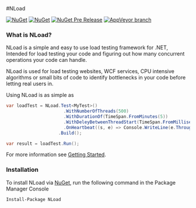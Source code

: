 #NLoad

[![NuGet](https://img.shields.io/nuget/dt/NLoad.svg?style=flat-square)](https://www.nuget.org/packages/NLoad)
[![NuGet](https://img.shields.io/nuget/v/NLoad.svg?style=flat-square)](https://www.nuget.org/packages/NLoad)
[![NuGet Pre Release](https://img.shields.io/nuget/vpre/NLoad.svg?style=flat-square)](https://www.nuget.org/packages/NLoad)
[![AppVeyor branch](https://img.shields.io/appveyor/ci/AlonAmsalem/nload/master.svg?style=flat-square)](https://ci.appveyor.com/project/AlonAmsalem/nload/branch/master)

### What is NLoad?
NLoad is a simple and easy to use load testing framework for .NET, Intended for load testing your code and figuring out how many concurrent operations your code can handle.

NLoad is used for load testing websites, WCF services, CPU intensive algorithms or small bits of code to identify bottlenecks in your code before letting real users in.

Using NLoad is as simple as
```csharp
var loadTest = NLoad.Test<MyTest>()
                      .WithNumberOfThreads(500)
                      .WithDurationOf(TimeSpan.FromMinutes(5))
                      .WithDeleyBetweenThreadStart(TimeSpan.FromMilliseconds(100))
                      .OnHeartbeat((s, e) => Console.WriteLine(e.Throughput))
                    .Build();

var result = loadTest.Run();
```

For more information see [Getting Started](https://github.com/NLoad/NLoad/wiki/Getting-Started).
### Installation
To install NLoad via [NuGet](http://www.nuget.org/packages/NLoad), run the following command in the Package Manager Console
```
Install-Package NLoad
```
